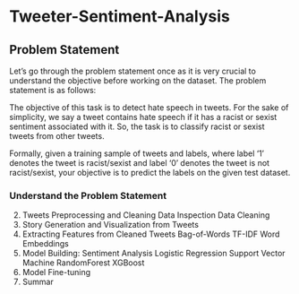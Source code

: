# Tweeter-Sentiment-Analysis
## Problem Statement
Let’s go through the problem statement once as it is very crucial to understand the objective before working on the dataset. The problem statement is as follows:

The objective of this task is to detect hate speech in tweets. For the sake of simplicity, we say a tweet contains hate speech if it has a racist or sexist sentiment associated with it. So, the task is to classify racist or sexist tweets from other tweets.

Formally, given a training sample of tweets and labels, where label ‘1’ denotes the tweet is racist/sexist and label ‘0’ denotes the tweet is not racist/sexist, your objective is to predict the labels on the given test dataset.

### Understand the Problem Statement
2. Tweets Preprocessing and Cleaning
Data Inspection
Data Cleaning
3. Story Generation and Visualization from Tweets
4. Extracting Features from Cleaned Tweets
Bag-of-Words
TF-IDF
Word Embeddings
5. Model Building: Sentiment Analysis
Logistic Regression
Support Vector Machine
RandomForest
XGBoost
6. Model Fine-tuning
7. Summar
